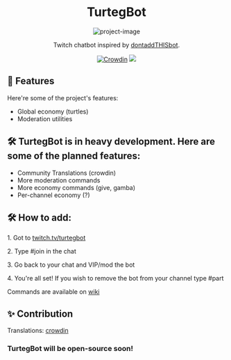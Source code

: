 <h1 align="center" id="title">TurtegBot</h1>

<p align="center"><img src="https://cdn.7tv.app/emote/61474a7845d00846a86eb11e/4x.webp" alt="project-image"></p>

<p align="center" id="description">Twitch chatbot inspired by <a href="https://poros.lol">dontaddTHISbot</a>.</p>

<div align="center">

[![Crowdin](https://badges.crowdin.net/turtegbot/localized.svg)](https://crowdin.com/project/turtegbot)
[![](https://dcbadge.vercel.app/api/server/tdU6SRUMpk?style=flat)](https://discord.gg/tdU6SRUMpk)

</div>
  
  
<h2>🧐 Features</h2>

Here're some of the project's features:

*   Global economy (turtles)
*   Moderation utilities

<h2>🛠️ TurtegBot is in heavy development. Here are some of the planned features:</h2>

*  Community Translations (crowdin)
*  More moderation commands
*  More economy commands (give, gamba)
*  Per-channel economy (?)

<h2>🛠️ How to add:</h2>

<p>1. Got to <a href="https://twitch.tv/turtegbot">twitch.tv/turtegbot</a></p>

<p>2. Type #join in the chat</p>

<p>3. Go back to your chat and VIP/mod the bot</p>

<p>4. You're all set! If you wish to remove the bot from your channel type #part</p>

<p>Commands are available on <a href="https://github.com/Xslash58/TurtegBot/wiki">wiki</a></p>

<h2>✨ Contribution</h2>

<p>Translations: <a href="https://crowdin.com/project/turtegbot">crowdin</a></p>

<h3>TurtegBot will be open-source soon!</h3>
